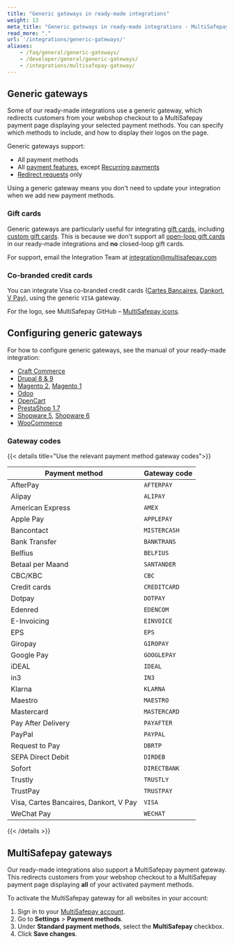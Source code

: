 ```yaml
---
title: "Generic gateways in ready-made integrations"
weight: 13
meta_title: "Generic gateways in ready-made integrations - MultiSafepay Docs"
read_more: "."
url: '/integrations/generic-gateways/'
aliases:
    - /faq/general/generic-gateways/
    - /developer/general/generic-gateways/
    - /integrations/multisafepay-gateway/
---
```

## Generic gateways

Some of our ready-made integrations use a generic gateway, which redirects customers from your webshop checkout to a MultiSafepay payment page displaying your selected payment methods. You can specify which methods to include, and how to display their logos on the page.

Generic gateways support:

- All payment methods
- All [payment features](/payment-features/), except [Recurring payments](/features/recurring-payments/)
- [Redirect requests](/developer/api/difference-between-direct-and-redirect/) only

Using a generic gateway means you don't need to update your integration when we add new payment methods. 

### Gift cards 

Generic gateways are particularly useful for integrating [gift cards](/payment-methods/gift-cards/), including [custom gift cards](/payment-methods/gift-cards/custom-cards/). This is because we don't support all [open-loop gift cards](/payment-methods/gift-cards/open-loop-closed-loop/) in our ready-made integrations and **no** closed-loop gift cards. 

For support, email the Integration Team at <integration@multisafepay.com>

### Co-branded credit cards

You can integrate Visa co-branded credit cards ([Cartes Bancaires](/payment-methods/cartes-bancaires/), [Dankort](/payment-methods/dankort/), [V&nbsp;Pay](/payment-methods/vpay/)), using the generic `VISA` gateway.  

For the logo, see MultiSafepay GitHub – [MultiSafepay icons](https://github.com/MultiSafepay/MultiSafepay-icons/tree/master/methods).

## Configuring generic gateways

For how to configure generic gateways, see the manual of your ready-made integration:

- [Craft Commerce](/craft-commerce/configuring-generic-gateways/)
- [Drupal 8 & 9](/drupal-8-9/generic-gateways/)
- [Magento 2](/magento-2/generic-gateways/), [Magento 1](/magento-1/generic-gateways/)
- [Odoo](/odoo/generic-gateways/)
- [OpenCart](/opencart/generic-gateways/)
- [PrestaShop 1.7](/prestashop-1-7/generic-gateways/)
- [Shopware 5](/shopware-5/generic-gateways/), [Shopware 6](/shopware-6/generic-gateways/)
- [WooCommerce](/woo-commerce/generic-gateways/)

### Gateway codes

{{< details title="Use the relevant payment method gateway codes">}}

| Payment method | Gateway code |
|---|---|
| AfterPay | `AFTERPAY` |
| Alipay | `ALIPAY` |
| American Express | `AMEX` |
| Apple Pay | `APPLEPAY` |
| Bancontact | `MISTERCASH` |
| Bank Transfer | `BANKTRANS` |
| Belfius | `BELFIUS` |
| Betaal per Maand | `SANTANDER` |
| CBC/KBC | `CBC` |
| Credit cards | `CREDITCARD` |
| Dotpay | `DOTPAY` |
| Edenred | `EDENCOM` |
| E-Invoicing | `EINVOICE` |
| EPS | `EPS` |
| Giropay | `GIROPAY` |
| Google Pay | `GOOGLEPAY` |
| iDEAL | `IDEAL` |
| in3 | `IN3` |
| Klarna | `KLARNA` |
| Maestro | `MAESTRO` |
| Mastercard | `MASTERCARD` |
| Pay After Delivery | `PAYAFTER` |
| PayPal | `PAYPAL` |
| Request to Pay | `DBRTP` |
| SEPA Direct Debit | `DIRDEB` |
| Sofort | `DIRECTBANK` |
| Trustly | `TRUSTLY` |
| TrustPay | `TRUSTPAY` |
| Visa, Cartes Bancaires, Dankort, V Pay | `VISA` |
| WeChat Pay | `WECHAT` |

{{< /details >}}

## MultiSafepay gateways

Our ready-made integrations also support a MultiSafepay payment gateway. This redirects customers from your webshop checkout to a MultiSafepay payment page displaying **all** of your activated payment methods. 

To activate the MultiSafepay gateway for all websites in your account:

1. Sign in to your [MultiSafepay account](https://merchant.multisafepay.com/).
2. Go to **Settings** > **Payment methods**.
3. Under **Standard payment methods**, select the **MultiSafepay** checkbox.
4. Click **Save changes**.


